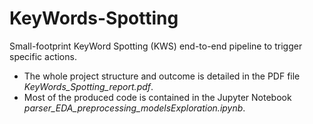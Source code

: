 # KeyWords-Spotting

Small-footprint KeyWord Spotting (KWS) end-to-end pipeline to trigger specific actions.

* The whole project structure and outcome is detailed in the PDF file _KeyWords_Spotting_report.pdf_.
* Most of the produced code is contained in the Jupyter Notebook _parser_EDA_preprocessing_modelsExploration.ipynb_.

